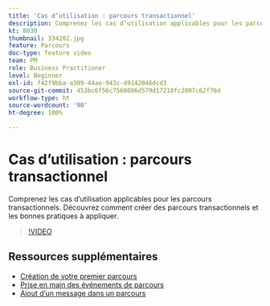 ```yaml
---
title: 'Cas d’utilisation : parcours transactionnel'
description: Comprenez les cas d’utilisation applicables pour les parcours transactionnels. Découvrez comment créer des parcours transactionnels et les bonnes pratiques à appliquer.
kt: 8030
thumbnail: 334202.jpg
feature: Parcours
doc-type: feature video
team: PM
role: Business Practitioner
level: Beginner
exl-id: f42f9bba-a309-44ae-943c-d9142046dcd3
source-git-commit: 453bc6f56c7568086d579d17218fc2807c62f76d
workflow-type: ht
source-wordcount: '90'
ht-degree: 100%

---
```


# Cas d’utilisation : parcours transactionnel

Comprenez les cas d’utilisation applicables pour les parcours transactionnels. Découvrez comment créer des parcours transactionnels et les bonnes pratiques à appliquer.

>[!VIDEO](https://video.tv.adobe.com/v/334202?quality=12)

## Ressources supplémentaires

* [Création de votre premier parcours](https://experienceleague.adobe.com/docs/journey-optimizer/using/orchestrate-journeys/create-journey/journey-gs.html?lang=fr)
* [Prise en main des événements de parcours](https://experienceleague.adobe.com/docs/journey-optimizer/using/orchestrate-journeys/about-journey-building/about-journey-activities.html?lang=fr)
* [Ajout d’un message dans un parcours](https://experienceleague.adobe.com/docs/journey-optimizer/using/orchestrate-journeys/about-journey-building/journeys-message.html?lang=fr)
